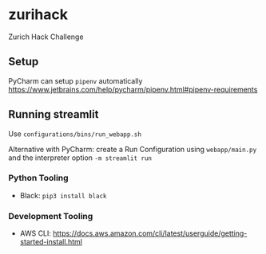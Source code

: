 # zurihack

Zurich Hack Challenge

## Setup

PyCharm can setup `pipenv` automatically https://www.jetbrains.com/help/pycharm/pipenv.html#pipenv-requirements

## Running streamlit
Use `configurations/bins/run_webapp.sh`

Alternative with PyCharm: create a Run Configuration using `webapp/main.py` and the interpreter option `-m streamlit run`

### Python Tooling

* Black: `pip3 install black`

### Development Tooling

* AWS CLI: https://docs.aws.amazon.com/cli/latest/userguide/getting-started-install.html
